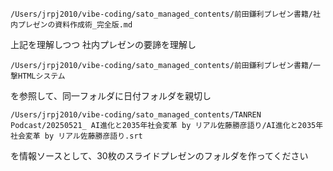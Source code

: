 ```thinking
/Users/jrpj2010/vibe-coding/sato_managed_contents/前田鎌利プレゼン書籍/社内プレゼンの資料作成術_完全版.md
```

上記を理解しつつ
社内プレゼンの要諦を理解し

```Systemprompt
/Users/jrpj2010/vibe-coding/sato_managed_contents/前田鎌利プレゼン書籍/一撃HTMLシステム
```

を参照して、同一フォルダに日付フォルダを親切し

```Input
/Users/jrpj2010/vibe-coding/sato_managed_contents/TANREN Podcast/20250521_ AI進化と2035年社会変革 by リアル佐藤勝彦語り/AI進化と2035年社会変革 by リアル佐藤勝彦語り.srt
```

を情報ソースとして、30枚のスライドプレゼンのフォルダを作ってください
